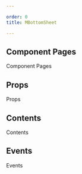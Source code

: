 ```yaml
---

order: 0
title: MBottomSheet

---
```

 
## Component Pages
 
Component Pages
 
## Props
 
Props
 
## Contents
 
Contents
 
## Events
 
Events
 

